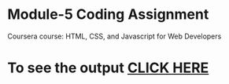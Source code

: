 
# Module-5 Coding Assignment

Coursera course: HTML, CSS, and Javascript for Web Developers

# To see the output [CLICK HERE](https://rajkumargowrisetti.github.io/summer-intern/)
